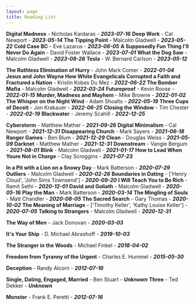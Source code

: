 ```yaml
---
layout: page
title: Reading List
---
```


**Digital Madness** - Nicholas Kardaras - ***2023-07-16*** 
**Deep Work** - Cal Newport - ***2023-05-14*** 
**The Tipping Point** - Malcolm Gladwell - ***2023-05-22*** 
**Cold Case BC** - Eve Lazarus - ***2023-06-05*** 
**A Supposedly Fun Thing I'll Never Do Again** - David Foster Wallace - ***2023-07-01*** 
**What the Dog Saw** - Malcolm Gladwell - ***2023-08-26*** 
**Tesla** - W. Bernard Carlson - ***2023-05-12*** 


**The Ruthless Elimination of Hurry** - John Mark Comer - ***2022-01-04*** 
**Jesus and John Wayne How White Evangelicals Corrupted a Faith and Fractured a Nation** - Kristin Kobes Du Mez - ***2022-06-22*** 
**The Bomber Mafia** - Malcolm Gladwell - ***2022-03-24*** 
**Futureproof** - Kevin Roose - ***2022-01-15*** 
**Murder, Madness and Mayhem** - Mike Browne - ***2022-01-02*** 
**The Whisper on the Night Wind** - Adam Shoalts - ***2022-05-19*** 
**Three Cups of Deceit** - Jon Krakauer - ***2022-06-25*** 
**Closing the Window** - Tim Chester - ***2022-02-19*** 
**Blackwater** - Jeremy Scahill - ***2022-12-25*** 

**Cyberstorm** - Matthew Mather - ***2021-09-26*** 
**Digital Minimalism** - Cal Newport - ***2021-12-31*** 
**Disappearing Church** - Mark Sayers - ***2021-06-18*** 
**Ranger Games** - Ben Blum - ***2021-12-29*** 
**Clean** - Douglas Weiss - ***2021-05-09*** 
**Darknet** - Matthew Mather - ***2021-12-31*** 
**Downstream** - Vangie Bergum - ***2021-08-01*** 
**Blink** - Malcolm Gladwell - ***2021-01-17*** 
**How to Lead When Youre Not in Charge** - Clay Scroggins - ***2021-07-23*** 

**In a Pit with a Lion on a Snowy Day** - Mark Batterson - ***2020-07-29*** 
**Outliers** - Malcolm Gladwell - ***2020-02-26*** 
**Boundaries in Dating** - ['Henry Cloud', 'John Sims Townsend'] - ***2020-09-20*** 
**I Will Teach You to Be Rich** - Ramit Sethi - ***2020-12-01*** 
**David and Goliath** - Malcolm Gladwell - ***2020-05-16*** 
**Play the Man** - Mark Batterson - ***2020-03-14*** 
**The Mingling of Souls** - Matt Chandler - ***2020-08-05*** 
**The Sacred Search** - Gary Thomas - ***2020-10-02*** 
**The Meaning of Marriage** - ['Timothy Keller', 'Kathy Louise Keller'] - ***2020-07-05*** 
**Talking to Strangers** - Malcolm Gladwell - ***2020-12-31*** 


**The Way of Men** - Jack Donovan - ***2020-03-03*** 

**It's Your Ship** - D. Michael Abrashoff - ***2019-10-03*** 

**The Stranger in the Woods** - Michael Finkel - ***2018-04-02*** 

**Freedom from Tyranny of the Urgent** - Charles E. Hummel - ***2015-05-30*** 

**Deception** - Randy Alcorn - ***2012-07-16*** 

**Single, Dating, Engaged, Married** - Ben Stuart - ***Unknown*** 
**Three** - Ted Dekker - ***Unknown*** 






**Monster** - Frank E. Peretti - ***2012-07-16*** 



